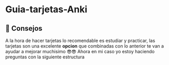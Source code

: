 # Guia-tarjetas-Anki
## 👀 Consejos
A la hora de hacer tarjetas lo recomendable es estudiar y practicar, las tarjetas son una excelente **opcion** que combinadas con lo anterior te van a ayudar a mejorar muchisimo 😎😎
Ahora en mi caso yo estoy haciendo preguntas con la siguiente estructura  
